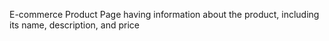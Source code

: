 E-commerce
 Product Page having information about the product, including its name, description, and price